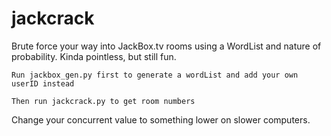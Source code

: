 # jackcrack

Brute force your way into JackBox.tv rooms using a WordList and nature of probability. Kinda pointless, but still fun.

    Run jackbox_gen.py first to generate a wordList and add your own userID instead

    Then run jackcrack.py to get room numbers

Change your concurrent value to something lower on slower computers. 
